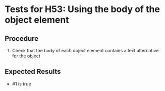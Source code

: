 # Tests for H53: Using the body of the object element

## Procedure

1. Check that the body of each object element contains a text alternative for the object

## Expected Results

- #1 is true
